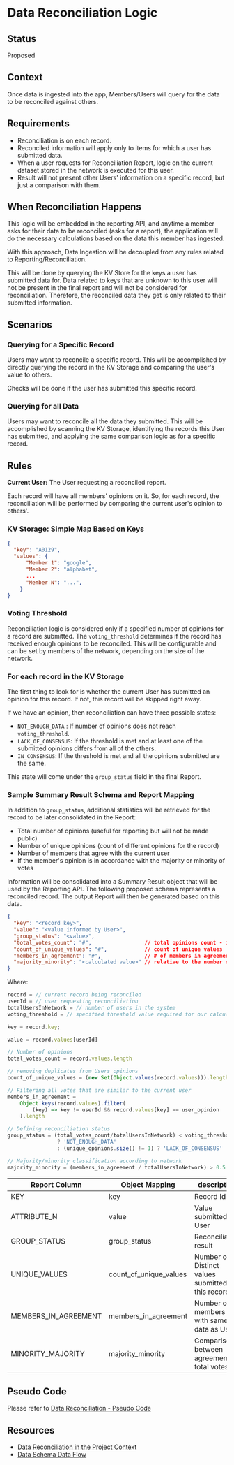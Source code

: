 # Data Reconciliation Logic

## Status

Proposed

## Context

Once data is ingested into the app, Members/Users will query for the data to be reconciled against others.

## Requirements

- Reconciliation is on each record.
- Reconciled information will apply only to items for which a user has submitted data.
- When a user requests for Reconciliation Report, logic on the current dataset stored in the network is executed for this user.
- Result will not present other Users' information on a specific record, but just a comparison with them.

## When Reconciliation Happens

This logic will be embedded in the reporting API, and anytime a member asks for their data to be reconciled (asks for a report), the application will do the necessary calculations based on the data this member has ingested.

With this approach, Data Ingestion will be decoupled from any rules related to Reporting/Reconciliation.

This will be done by querying the KV Store for the keys a user has submitted data for. Data related to keys that are unknown to this user will not be present in the final report and will not be considered for reconciliation. Therefore, the reconciled data they get is only related to their submitted information.

## Scenarios

### Querying for a Specific Record

Users may want to reconcile a specific record. This will be accomplished by directly querying the record in the KV Storage and comparing the user's value to others.

Checks will be done if the user has submitted this specific record.

### Querying for all Data

Users may want to reconcile all the data they submitted. This will be accomplished by scanning the KV Storage, identifying the records this User has submitted, and applying the same comparison logic as for a specific record.

## Rules

**Current User:** The User requesting a reconciled report.

Each record will have all members' opinions on it. So, for each record, the reconciliation will be performed by comparing the current user's opinion to others'.

### KV Storage: Simple Map Based on Keys

```json
{
  "key": "A0129",
  "values": {
      "Member 1": "google",
      "Member 2": "alphabet",
      ...
      "Member N": "...",
    }
}
```

### Voting Threshold

Reconciliation logic is considered only if a specified number of opinions for a record are submitted. The `voting_threshold` determines if the record has received enough opinions to be reconciled. This will be configurable and can be set by members of the network, depending on the size of the network.

### For each record in the KV Storage

The first thing to look for is whether the current User has submitted an opinion for this record. If not, this record will be skipped right away.

If we have an opinion, then reconciliation can have three possible states:

- `NOT_ENOUGH_DATA` : If number of opinions does not reach `voting_threshold`.
- `LACK_OF_CONSENSUS`: If the threshold is met and at least one of the submitted opinions differs from all of the others.
- `IN_CONSENSUS`: If the threshold is met and all the opinions submitted are the same.

This state will come under the `group_status` field in the final Report.

### Sample Summary Result Schema and Report Mapping

In addition to `group_status`, additional statistics will be retrieved for the record to be later consolidated in the Report:

- Total number of opinions (useful for reporting but will not be made public)
- Number of unique opinions (count of different opinions for the record)
- Number of members that agree with the current user
- If the member's opinion is in accordance with the majority or minority of votes

Information will be consolidated into a Summary Result object that will be used by the Reporting API.
The following proposed schema represents a reconciled record. The output Report will then be generated based on this data.

```json
{
  "key": "<record key>",
  "value": "<value informed by User>",
  "group_status": "<value>",
  "total_votes_count": "#",                 // total opinions count - initially commented (DEMO CHANGE)
  "count_of_unique_values": "#",            // count of unique values
  "members_in_agreement": "#",              // # of members in agreement with the User value
  "majority_minority": "<calculated value>" // relative to the number of active members in the network
} 
```

Where:

```typescript
record = // current record being reconciled
userId = // user requesting reconciliation
totalUsersInNetwork = // number of users in the system
voting_threshold = // specified threshold value required for our calculations

key = record.key;

value = record.values[userId]

// Number of opinions
total_votes_count = record.values.length

// removing duplicates from Users opinions
count_of_unique_values = (new Set(Object.values(record.values))).length

// Filtering all votes that are similar to the current user
members_in_agreement = 
    Object.keys(record.values).filter(
        (key) => key != userId && record.values[key] == user_opinion
    ).length

// Defining reconciliation status
group_status = (total_votes_count/totalUsersInNetwork) < voting_threshold 
                ? 'NOT_ENOUGH_DATA'
                : (unique_opinions.size() != 1) ? 'LACK_OF_CONSENSUS' : 'IN_CONSENSUS'

// Majority/minority classification according to network
majority_minority = (members_in_agreement / totalUsersInNetwork) > 0.5 ? 'majority' : 'minority'

```
Report Column         | Object Mapping        | description 
----------------------|-----------------------|------------
KEY                   |key                    | Record Id
ATTRIBUTE_N           |value                  | Value submitted by User
GROUP_STATUS          |group_status           | Reconciliation result
UNIQUE_VALUES         |count_of_unique_values | Number of Distinct values submitted for this record
MEMBERS_IN_AGREEMENT  |members_in_agreement   | Number of members with same data as User
MINORITY_MAJORITY     |majority_minority      | Comparison between agreement total votes

## Pseudo Code

Please refer to [Data Reconciliation - Pseudo Code](https://github.com/microsoft/ccf-app-samples/blob/main/data-reconciliation-app/docs/data-reconciliation.md#pseudo-code)

## Resources

- [Data Reconciliation in the Project Context](https://github.com/microsoft/ccf-app-samples/blob/main/data-reconciliation-app/docs/data-reconciliation.md)
- [Data Schema Data Flow](https://github.com/microsoft/ccf-app-samples/blob/main/data-reconciliation-app/docs/data-schema-data-flow.md)
